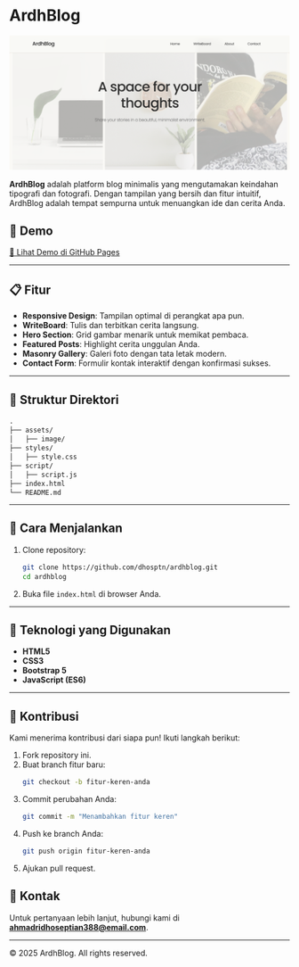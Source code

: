 # ArdhBlog

![ArdhBlog Banner](assets/image/hero.png)

**ArdhBlog** adalah platform blog minimalis yang mengutamakan keindahan tipografi dan fotografi. Dengan tampilan yang bersih dan fitur intuitif, ArdhBlog adalah tempat sempurna untuk menuangkan ide dan cerita Anda.

## 🌟 Demo

[🔗 Lihat Demo di GitHub Pages](https://dhosptn.github.io/ardhblog)

---

## 📋 Fitur

- **Responsive Design**: Tampilan optimal di perangkat apa pun.
- **WriteBoard**: Tulis dan terbitkan cerita langsung.
- **Hero Section**: Grid gambar menarik untuk memikat pembaca.
- **Featured Posts**: Highlight cerita unggulan Anda.
- **Masonry Gallery**: Galeri foto dengan tata letak modern.
- **Contact Form**: Formulir kontak interaktif dengan konfirmasi sukses.

---

## 📂 Struktur Direktori

```
.
├── assets/
│   ├── image/
├── styles/
│   ├── style.css
├── script/
│   ├── script.js
├── index.html
└── README.md
```

---

## 🚀 Cara Menjalankan

1. Clone repository:
   ```bash
   git clone https://github.com/dhosptn/ardhblog.git
   cd ardhblog
   ```
2. Buka file `index.html` di browser Anda.

---

## 📜 Teknologi yang Digunakan

- **HTML5**
- **CSS3**
- **Bootstrap 5**
- **JavaScript (ES6)**

---

## 🤝 Kontribusi

Kami menerima kontribusi dari siapa pun! Ikuti langkah berikut:

1. Fork repository ini.
2. Buat branch fitur baru:
   ```bash
   git checkout -b fitur-keren-anda
   ```
3. Commit perubahan Anda:
   ```bash
   git commit -m "Menambahkan fitur keren"
   ```
4. Push ke branch Anda:
   ```bash
   git push origin fitur-keren-anda
   ```
5. Ajukan pull request.

## 📧 Kontak

Untuk pertanyaan lebih lanjut, hubungi kami di **ahmadridhoseptian388@email.com**.

---

&copy; 2025 ArdhBlog. All rights reserved.
